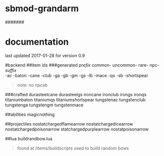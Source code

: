 # sbmod-grandarm
#######
# documentation
last updated 2017-01-28 for version 0.9

#backend
##item ids
###generated
*prefix* 
common-
uncommon-
rare-
npc-
*suffix*  
-ac
-baton
-cane
-club
-ga
-gb
-gm
-gs
-lb
-mace
-qs
-sb
-shortspear
>note: no npcsb

###crafted
durasteelcane
durasteelgs
ironcane
ironclub
irongs
ironqs
titaniumbaton
titaniumqs
titaniumshortspear
tungstenac
tungstenclub
tungstenga
tungstengm
tungstenmace

##abilities
magicnothing

##projectiles
nostatchargedflamearrow
nostatchargedicearrow
nostatchargedpoisonarrow
statchargedpurplearrow
nostatpoisonarrow

##lua
buildrandbow.lua
>found at /items/buildscripts
>used to build random bows
